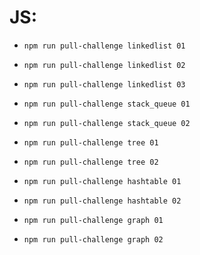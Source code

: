# JS:
* `npm run pull-challenge linkedlist 01`
* `npm run pull-challenge linkedlist 02`
* `npm run pull-challenge linkedlist 03`
  
* `npm run pull-challenge stack_queue 01`
* `npm run pull-challenge stack_queue 02`

* `npm run pull-challenge tree 01`
* `npm run pull-challenge tree 02`
  
* `npm run pull-challenge hashtable 01`
* `npm run pull-challenge hashtable 02`
  
* `npm run pull-challenge graph 01`
* `npm run pull-challenge graph 02`